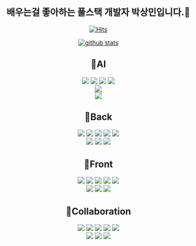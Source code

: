 <div align="center">

## 배우는걸 좋아하는 풀스택 개발자 박상민입니다.👋
[![Hits](https://hits.seeyoufarm.com/api/count/incr/badge.svg?url=https%3A%2F%2Fgithub.com%2FStar-mini)](https://hits.seeyoufarm.com)
<!--
**shinplest/shinplest** is a ✨ _special_ ✨ repository because its `README.md` (this file) appears on your GitHub profile.

Here are some ideas to get you started:

- 🔭 I’m currently working on ...
- 🌱 I’m currently learning ...
- 👯 I’m looking to collaborate on ...
- 🤔 I’m looking for help with ...
- 💬 Ask me about ...
- 📫 How to reach me: ...
- 😄 Pronouns: ...
- ⚡ Fun fact: ...
-->

[![github stats](https://github-readme-stats.vercel.app/api?username=Star-mini&show_icons=true&hide_border=true)](https://github.com/Star-mini)
## 🌱AI
<img src="https://img.shields.io/badge/flask-000000?style=for-the-badge&logo=flask&logoColor=white">
<img src="https://img.shields.io/badge/pandas-150458?style=for-the-badge&logo=pandas&logoColor=white">
<img src="https://img.shields.io/badge/scikitlearn-F7931E?style=for-the-badge&logo=scikitlearn&logoColor=white">
<img src="https://img.shields.io/badge/matplotlib-추천 색상?style=for-the-badge&logo=matplotlib&logoColor=white">
<br/>

<img src="https://img.shields.io/badge/LLM Chatbot Custom Parameter Tuning-1ABC9C?style=for-the-badge&logo=chatbot&logoColor=white">
<br/>
<img src="https://img.shields.io/badge/LLM Chatbot Integration with Proprietary API & Database-4285F4?style=for-the-badge&logo=livechat&logoColor=white">
<br/>

## 🌱Back
<img src="https://img.shields.io/badge/springboot-6DB33F?style=for-the-badge&logo=springboot&logoColor=white">
<img src="https://img.shields.io/badge/spring-6DB33F?style=for-the-badge&logo=spring&logoColor=white">
<img src="https://img.shields.io/badge/jsp-6DB33F?style=for-the-badge&logo=jsp&logoColor=white">
<img src="https://img.shields.io/badge/oauth-4285F4?style=for-the-badge&logo=auth&logoColor=white">
<img src="https://img.shields.io/badge/jwt-9B59B6?style=for-the-badge&logo=jwt&logoColor=white">
<br/>
<img src="https://img.shields.io/badge/RESTful API-1ABC9C?style=for-the-badge&logo=RESTFull&logoColor=white">
<img src="https://img.shields.io/badge/mysql-4479A1?style=for-the-badge&logo=mysql&logoColor=white">
<img src="https://img.shields.io/badge/mariadb-003545?style=for-the-badge&logo=mariadb&logoColor=white">


## 🌱Front
<img src="https://img.shields.io/badge/react-61DAFB?style=for-the-badge&logo=react&logoColor=white">
<img src="https://img.shields.io/badge/html5-E34F26?style=for-the-badge&logo=html5&logoColor=white">
<img src="https://img.shields.io/badge/css3-1572B6?style=for-the-badge&logo=css3&logoColor=white">
<img src="https://img.shields.io/badge/javascript-F7DF1E?style=for-the-badge&logo=javascript&logoColor=white">
<img src="https://img.shields.io/badge/axios-5A29E4?style=for-the-badge&logo=axios&logoColor=white">
<br/>
<img src="https://img.shields.io/badge/jquery-0769AD?style=for-the-badge&logo=jquery&logoColor=white">
<img src="https://img.shields.io/badge/bootstrap-7952B3?style=for-the-badge&logo=bootstrap&logoColor=white">
<img src="https://img.shields.io/badge/tailwindcss-06B6D4?style=for-the-badge&logo=tailwindcss&logoColor=white">
<br/>

## 🌱Collaboration
<img src="https://img.shields.io/badge/github-181717?style=for-the-badge&logo=github&logoColor=white">
<img src="https://img.shields.io/badge/jira-0052CC?style=for-the-badge&logo=jira&logoColor=white">
<img src="https://img.shields.io/badge/confluence-172B4D?style=for-the-badge&logo=confluence&logoColor=white">
<img src="https://img.shields.io/badge/slack-4A154B?style=for-the-badge&logo=slack&logoColor=white">
<img src="https://img.shields.io/badge/notion-000000?style=for-the-badge&logo=notion&logoColor=white">

<br/>
<img src="https://img.shields.io/badge/git-F05032?style=for-the-badge&logo=git&logoColor=white">
<img src="https://img.shields.io/badge/googledocs-4285F4?style=for-the-badge&logo=googledocs&logoColor=white">
<img src="https://img.shields.io/badge/googledrive-4285F4?style=for-the-badge&logo=googledrive&logoColor=white">


                    
